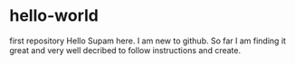 # hello-world
first repository
Hello
Supam here. I am new to github. So far I am finding it great and very well decribed to follow instructions and create.
